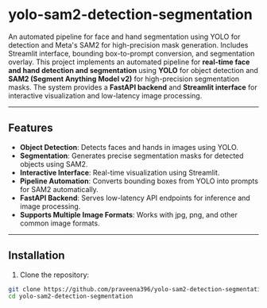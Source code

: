 # yolo-sam2-detection-segmentation
 An automated pipeline for face and hand segmentation using YOLO for detection and Meta's SAM2 for high-precision mask generation. Includes Streamlit interface, bounding box-to-prompt conversion, and segmentation overlay.
This project implements an automated pipeline for **real-time face and hand detection and segmentation** using **YOLO** for object detection and **SAM2 (Segment Anything Model v2)** for high-precision segmentation masks. The system provides a **FastAPI backend** and **Streamlit interface** for interactive visualization and low-latency image processing.

---

## Features
- **Object Detection**: Detects faces and hands in images using YOLO.
- **Segmentation**: Generates precise segmentation masks for detected objects using SAM2.
- **Interactive Interface**: Real-time visualization using Streamlit.
- **Pipeline Automation**: Converts bounding boxes from YOLO into prompts for SAM2 automatically.
- **FastAPI Backend**: Serves low-latency API endpoints for inference and image processing.
- **Supports Multiple Image Formats**: Works with jpg, png, and other common image formats.

---

## Installation

1. Clone the repository:
```bash
git clone https://github.com/praveena396/yolo-sam2-detection-segmentation.git
cd yolo-sam2-detection-segmentation
